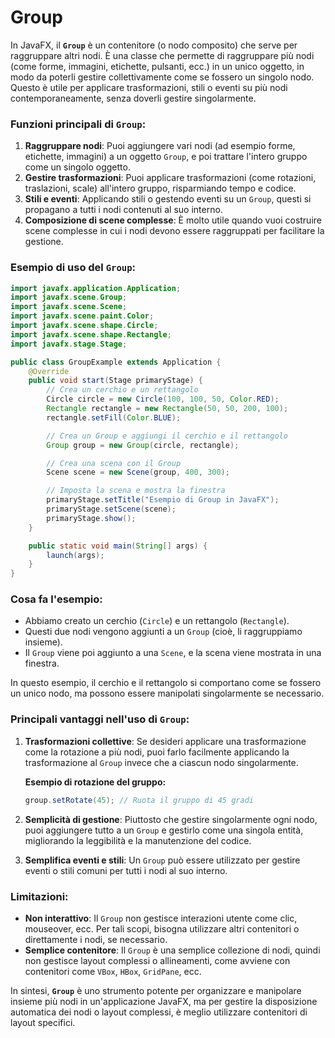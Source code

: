 # Group

In JavaFX, il **`Group`** è un contenitore (o nodo composito) che serve per raggruppare altri nodi. È una classe che permette di raggruppare più nodi (come forme, immagini, etichette, pulsanti, ecc.) in un unico oggetto, in modo da poterli gestire collettivamente come se fossero un singolo nodo. Questo è utile per applicare trasformazioni, stili o eventi su più nodi contemporaneamente, senza doverli gestire singolarmente.

### **Funzioni principali di `Group`:**
1. **Raggruppare nodi**: Puoi aggiungere vari nodi (ad esempio forme, etichette, immagini) a un oggetto `Group`, e poi trattare l'intero gruppo come un singolo oggetto.
2. **Gestire trasformazioni**: Puoi applicare trasformazioni (come rotazioni, traslazioni, scale) all'intero gruppo, risparmiando tempo e codice.
3. **Stili e eventi**: Applicando stili o gestendo eventi su un `Group`, questi si propagano a tutti i nodi contenuti al suo interno.
4. **Composizione di scene complesse**: È molto utile quando vuoi costruire scene complesse in cui i nodi devono essere raggruppati per facilitare la gestione.

### **Esempio di uso del `Group`:**

```java
import javafx.application.Application;
import javafx.scene.Group;
import javafx.scene.Scene;
import javafx.scene.paint.Color;
import javafx.scene.shape.Circle;
import javafx.scene.shape.Rectangle;
import javafx.stage.Stage;

public class GroupExample extends Application {
    @Override
    public void start(Stage primaryStage) {
        // Crea un cerchio e un rettangolo
        Circle circle = new Circle(100, 100, 50, Color.RED);
        Rectangle rectangle = new Rectangle(50, 50, 200, 100);
        rectangle.setFill(Color.BLUE);

        // Crea un Group e aggiungi il cerchio e il rettangolo
        Group group = new Group(circle, rectangle);

        // Crea una scena con il Group
        Scene scene = new Scene(group, 400, 300);

        // Imposta la scena e mostra la finestra
        primaryStage.setTitle("Esempio di Group in JavaFX");
        primaryStage.setScene(scene);
        primaryStage.show();
    }

    public static void main(String[] args) {
        launch(args);
    }
}
```

### **Cosa fa l'esempio:**
- Abbiamo creato un cerchio (`Circle`) e un rettangolo (`Rectangle`).
- Questi due nodi vengono aggiunti a un `Group` (cioè, li raggruppiamo insieme).
- Il `Group` viene poi aggiunto a una `Scene`, e la scena viene mostrata in una finestra.

In questo esempio, il cerchio e il rettangolo si comportano come se fossero un unico nodo, ma possono essere manipolati singolarmente se necessario.

### **Principali vantaggi nell'uso di `Group`:**

1. **Trasformazioni collettive**: Se desideri applicare una trasformazione come la rotazione a più nodi, puoi farlo facilmente applicando la trasformazione al `Group` invece che a ciascun nodo singolarmente.

   **Esempio di rotazione del gruppo:**
   ```java
   group.setRotate(45); // Ruota il gruppo di 45 gradi
   ```

2. **Semplicità di gestione**: Piuttosto che gestire singolarmente ogni nodo, puoi aggiungere tutto a un `Group` e gestirlo come una singola entità, migliorando la leggibilità e la manutenzione del codice.

3. **Semplifica eventi e stili**: Un `Group` può essere utilizzato per gestire eventi o stili comuni per tutti i nodi al suo interno.

### **Limitazioni:**
- **Non interattivo**: Il `Group` non gestisce interazioni utente come clic, mouseover, ecc. Per tali scopi, bisogna utilizzare altri contenitori o direttamente i nodi, se necessario.
- **Semplice contenitore**: Il `Group` è una semplice collezione di nodi, quindi non gestisce layout complessi o allineamenti, come avviene con contenitori come `VBox`, `HBox`, `GridPane`, ecc.

In sintesi, **`Group`** è uno strumento potente per organizzare e manipolare insieme più nodi in un'applicazione JavaFX, ma per gestire la disposizione automatica dei nodi o layout complessi, è meglio utilizzare contenitori di layout specifici.